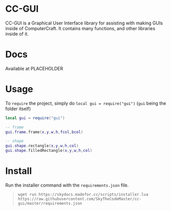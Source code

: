 # CC-GUI
CC-GUI is a Graphical User Interface library for assisting with making GUIs inside of ComputerCraft. It contains many functions, and other libraries inside of it.

# Docs
Available at PLACEHOLDER

# Usage
To `require` the project, simply do `local gui = require("gui")` (`gui` being the folder itself)
```lua
local gui = require("gui")

-- frame
gui.frame.frame(x,y,w,h,fcol,bcol)

-- shape
gui.shape.rectangle(x,y,w,h,col)
gui.shape.filledRectangle(x,y,w,h,col)
```
# Install
Run the installer command with the `requirements.json` file.
> `wget run https://skydocs.madefor.cc/scripts/installer.lua https://raw.githubusercontent.com/SkyTheCodeMaster/cc-gui/master/requirements.json`